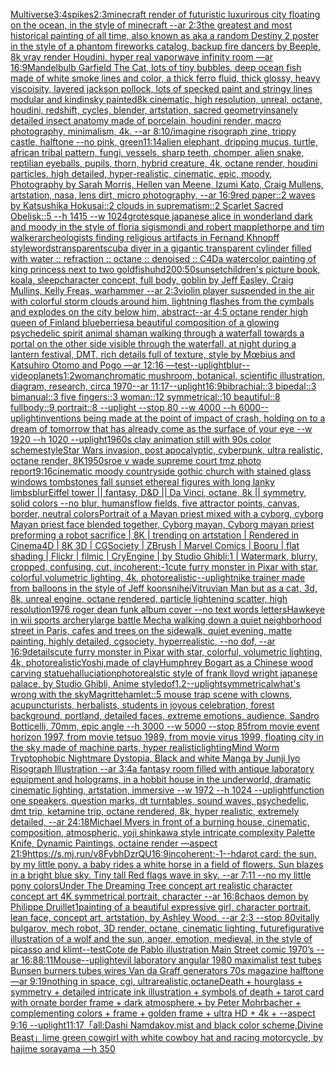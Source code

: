 [Multiverse](https://www.ebank.nz/aiartgenerator?category=Multiverse)[3:4](https://www.ebank.nz/aiartgenerator?category=3%3A4)[spikes](https://www.ebank.nz/aiartgenerator?category=spikes)[2:3](https://www.ebank.nz/aiartgenerator?category=2%3A3)[minecraft render of futuristic luxurirous city floating on the ocean, in the style of minecraft  --ar 2:3](https://www.ebank.nz/aiartgenerator?category=minecraft%20render%20of%20futuristic%20luxurirous%20city%20floating%20on%20the%20ocean%2C%20in%20the%20style%20of%20minecraft%20%20--ar%202%3A3)[the greatest and most historical painting of all time, also known as aka a random Destiny 2 poster in the style of a phantom fireworks catalog, backup fire dancers by Beeple, 8k vray render Houdini, hyper real vaporwave infinity room —ar 16:9](https://www.ebank.nz/aiartgenerator?category=the%20greatest%20and%20most%20historical%20painting%20of%20all%20time%2C%20also%20known%20as%20aka%20a%20random%20Destiny%202%20poster%20in%20the%20style%20of%20a%20phantom%20fireworks%20catalog%2C%20backup%20fire%20dancers%20by%20Beeple%2C%208k%20vray%20render%20Houdini%2C%20hyper%20real%20vaporwave%20infinity%20room%20%E2%80%94ar%2016%3A9)[Mandelbulb Garfield The Cat, lots of tiny bubbles, deep ocean fish made of white smoke lines and color, a thick ferro fluid, thick glossy, heavy viscoisity, layered jackson pollock, lots of specked paint and stringy lines modular and kindinsky painted8k cinematic, high resolution, unreal, octane, houdini, redshift, cycles, blender, artstation, sacred geometry](https://www.ebank.nz/aiartgenerator?category=Mandelbulb%20Garfield%20The%20Cat%2C%20lots%20of%20tiny%20bubbles%2C%20deep%20ocean%20fish%20made%20of%20white%20smoke%20lines%20and%20color%2C%20a%20thick%20ferro%20fluid%2C%20thick%20glossy%2C%20heavy%20viscoisity%2C%20layered%20jackson%20pollock%2C%20lots%20of%20specked%20paint%20and%20stringy%20lines%20modular%20and%20kindinsky%20painted8k%20cinematic%2C%20high%20resolution%2C%20unreal%2C%20octane%2C%20houdini%2C%20redshift%2C%20cycles%2C%20blender%2C%20artstation%2C%20sacred%20geometry)[insanely detailed insect anatomy made of porcelain, houdini render, macro photography, minimalism, 4k. --ar 8:10](https://www.ebank.nz/aiartgenerator?category=insanely%20detailed%20insect%20anatomy%20made%20of%20porcelain%2C%20houdini%20render%2C%20macro%20photography%2C%20minimalism%2C%204k.%20--ar%208%3A10)[/imagine risograph zine, trippy castle, halftone  --no pink, green](https://www.ebank.nz/aiartgenerator?category=/imagine%20risograph%20zine%2C%20trippy%20castle%2C%20halftone%20%20--no%20pink%2C%20green)[11:14](https://www.ebank.nz/aiartgenerator?category=11%3A14)[alien elephant, dripping mucus, turtle, african tribal pattern, fungi, vessels, sharp teeth, chomper, alien snake, reptilian eyeballs, pupils, thorn, hybrid creature, 4k, octane render, houdini particles, high detailed, hyper-realistic, cinematic, epic, moody, Photography by Sarah Morris, Hellen van Meene, Izumi Kato, Craig Mullens, artstation, nasa, lens dirt, micro photography, --ar 16:9](https://www.ebank.nz/aiartgenerator?category=alien%20elephant%2C%20dripping%20mucus%2C%20turtle%2C%20african%20tribal%20pattern%2C%20fungi%2C%20vessels%2C%20sharp%20teeth%2C%20chomper%2C%20alien%20snake%2C%20reptilian%20eyeballs%2C%20pupils%2C%20thorn%2C%20hybrid%20creature%2C%204k%2C%20octane%20render%2C%20houdini%20particles%2C%20high%20detailed%2C%20hyper-realistic%2C%20cinematic%2C%20epic%2C%20moody%2C%20Photography%20by%20Sarah%20Morris%2C%20Hellen%20van%20Meene%2C%20Izumi%20Kato%2C%20Craig%20Mullens%2C%20artstation%2C%20nasa%2C%20lens%20dirt%2C%20micro%20photography%2C%20--ar%2016%3A9)[red paper::2 waves by Katsushika Hokusai::2 clouds in suprematism::2 Scarlet Sacred Obelisk::5 --h 1415 --w 1024](https://www.ebank.nz/aiartgenerator?category=red%20paper%3A%3A2%20waves%20by%20Katsushika%20Hokusai%3A%3A2%20clouds%20in%20suprematism%3A%3A2%20Scarlet%20Sacred%20Obelisk%3A%3A5%20--h%201415%20--w%201024)[grotesque japanese alice in wonderland dark and moody in the style of floria sigismondi and robert mapplethorpe and tim walker](https://www.ebank.nz/aiartgenerator?category=grotesque%20japanese%20alice%20in%20wonderland%20dark%20and%20moody%20in%20the%20style%20of%20floria%20sigismondi%20and%20robert%20mapplethorpe%20and%20tim%20walker)[archeologists finding religious artifacts in Fernand Khnopff style](https://www.ebank.nz/aiartgenerator?category=archeologists%20finding%20religious%20artifacts%20in%20Fernand%20Khnopff%20style)[words](https://www.ebank.nz/aiartgenerator?category=words)[transparent](https://www.ebank.nz/aiartgenerator?category=transparent)[scuba diver in a gigantic transparent cylinder filled with water :: refraction :: octane :: denoised :: C4D](https://www.ebank.nz/aiartgenerator?category=scuba%20diver%20in%20a%20gigantic%20transparent%20cylinder%20filled%20with%20water%20%3A%3A%20refraction%20%3A%3A%20octane%20%3A%3A%20denoised%20%3A%3A%20C4D)[a watercolor painting of king princess next to two goldfish](https://www.ebank.nz/aiartgenerator?category=a%20watercolor%20painting%20of%20king%20princess%20next%20to%20two%20goldfish)[uhd](https://www.ebank.nz/aiartgenerator?category=uhd)[200:50](https://www.ebank.nz/aiartgenerator?category=200%3A50)[sunset](https://www.ebank.nz/aiartgenerator?category=sunset)[children's picture book, koala, sleep](https://www.ebank.nz/aiartgenerator?category=children%27s%20picture%20book%2C%20koala%2C%20sleep)[character concept, full body, goblin by Jeff Easley, Craig Mullins, Kelly Freas, warhammer --ar 2:3](https://www.ebank.nz/aiartgenerator?category=character%20concept%2C%20full%20body%2C%20goblin%20by%20Jeff%20Easley%2C%20Craig%20Mullins%2C%20Kelly%20Freas%2C%20warhammer%20--ar%202%3A3)[violin player suspended in the air with colorful storm clouds around him, lightning flashes from the cymbals and explodes on the city below him, abstract](https://www.ebank.nz/aiartgenerator?category=violin%20player%20suspended%20in%20the%20air%20with%20colorful%20storm%20clouds%20around%20him%2C%20lightning%20flashes%20from%20the%20cymbals%20and%20explodes%20on%20the%20city%20below%20him%2C%20abstract)[--ar 4:5 octane render high queen of Finland blueberries](https://www.ebank.nz/aiartgenerator?category=--ar%204%3A5%20octane%20render%20high%20queen%20of%20Finland%20blueberries)[a beautiful composition of a glowing psychedelic spirit animal shaman walking through a waterfall towards a portal on the other side visible through the waterfall, at night during a lantern festival, DMT,  rich details full of texture, style by Mœbius and Katsuhiro Otomo and Pogo —ar 12:16 —test](https://www.ebank.nz/aiartgenerator?category=a%20beautiful%20composition%20of%20a%20glowing%20psychedelic%20spirit%20animal%20shaman%20walking%20through%20a%20waterfall%20towards%20a%20portal%20on%20the%20other%20side%20visible%20through%20the%20waterfall%2C%20at%20night%20during%20a%20lantern%20festival%2C%20DMT%2C%20%20rich%20details%20full%20of%20texture%2C%20style%20by%20M%C5%93bius%20and%20Katsuhiro%20Otomo%20and%20Pogo%20%E2%80%94ar%2012%3A16%20%E2%80%94test)[--uplight](https://www.ebank.nz/aiartgenerator?category=--uplight)[blur](https://www.ebank.nz/aiartgenerator?category=blur)[--video](https://www.ebank.nz/aiartgenerator?category=--video)[planets](https://www.ebank.nz/aiartgenerator?category=planets)[1:2](https://www.ebank.nz/aiartgenerator?category=1%3A2)[woman](https://www.ebank.nz/aiartgenerator?category=woman)[chromatic mushroom, botanical, scientific illustration, diagram, research, circa 1970--ar 11:17](https://www.ebank.nz/aiartgenerator?category=chromatic%20mushroom%2C%20botanical%2C%20scientific%20illustration%2C%20diagram%2C%20research%2C%20circa%201970--ar%2011%3A17)[--uplight](https://www.ebank.nz/aiartgenerator?category=--uplight)[16:9](https://www.ebank.nz/aiartgenerator?category=16%3A9)[bibrachial::3 bipedal::3 bimanual::3 five fingers::3 woman::12 symmetrical::10 beautiful::8 fullbody::9 portrait::8 --uplight --stop 80 --w 4000 --h 6000](https://www.ebank.nz/aiartgenerator?category=bibrachial%3A%3A3%20bipedal%3A%3A3%20bimanual%3A%3A3%20five%20fingers%3A%3A3%20woman%3A%3A12%20symmetrical%3A%3A10%20beautiful%3A%3A8%20fullbody%3A%3A9%20portrait%3A%3A8%20--uplight%20--stop%2080%20--w%204000%20--h%206000)[--uplight](https://www.ebank.nz/aiartgenerator?category=--uplight)[](https://www.ebank.nz/aiartgenerator?category=)[inventions being made at the point of impact of crash, holding on to a dream of tomorrow that has already come as the surface of your eye --w 1920 --h 1020 --uplight](https://www.ebank.nz/aiartgenerator?category=inventions%20being%20made%20at%20the%20point%20of%20impact%20of%20crash%2C%20holding%20on%20to%20a%20dream%20of%20tomorrow%20that%20has%20already%20come%20as%20the%20surface%20of%20your%20eye%20--w%201920%20--h%201020%20--uplight)[1960s clay animation still with 90s color scheme](https://www.ebank.nz/aiartgenerator?category=1960s%20clay%20animation%20still%20with%2090s%20color%20scheme)[style](https://www.ebank.nz/aiartgenerator?category=style)[Star Wars invasion, post apocalyptic, cyberpunk, ultra realistic, octane render, 8K](https://www.ebank.nz/aiartgenerator?category=Star%20Wars%20invasion%2C%20post%20apocalyptic%2C%20cyberpunk%2C%20ultra%20realistic%2C%20octane%20render%2C%208K)[1950s](https://www.ebank.nz/aiartgenerator?category=1950s)[roe v wade supreme court tmz photo report](https://www.ebank.nz/aiartgenerator?category=roe%20v%20wade%20supreme%20court%20tmz%20photo%20report)[9:16](https://www.ebank.nz/aiartgenerator?category=9%3A16)[cinematic moody countryside gothic church with stained glass windows tombstones fall sunset ethereal figures with long lanky limbs](https://www.ebank.nz/aiartgenerator?category=cinematic%20moody%20countryside%20gothic%20church%20with%20stained%20glass%20windows%20tombstones%20fall%20sunset%20ethereal%20figures%20with%20long%20lanky%20limbs)[blur](https://www.ebank.nz/aiartgenerator?category=blur)[Eiffel tower || fantasy, D&D || Da Vinci, octane, 8k || symmetry, solid colors --no blur, humans](https://www.ebank.nz/aiartgenerator?category=Eiffel%20tower%20%7C%7C%20fantasy%2C%20D%26D%20%7C%7C%20Da%20Vinci%2C%20octane%2C%208k%20%7C%7C%20symmetry%2C%20solid%20colors%20--no%20blur%2C%20humans)[flow fields, five attractor points, canvas, border, neutral colors](https://www.ebank.nz/aiartgenerator?category=flow%20fields%2C%20five%20attractor%20points%2C%20canvas%2C%20border%2C%20neutral%20colors)[Portrait of a Mayan priest mixed with a cyborg, cyborg Mayan priest face blended together, Cyborg mayan, Cyborg mayan priest preforming a robot sacrifice | 8K | trending on artstation | Rendered in Cinema4D | 8K 3D | CGSociety | ZBrush | Marvel Comics | Booru | flat shading | Flickr | filmic | CryEngine | by Studio Ghibli:1 | Watermark, blurry, cropped, confusing, cut, incoherent:-1](https://www.ebank.nz/aiartgenerator?category=Portrait%20of%20a%20Mayan%20priest%20mixed%20with%20a%20cyborg%2C%20cyborg%20Mayan%20priest%20face%20blended%20together%2C%20Cyborg%20mayan%2C%20Cyborg%20mayan%20priest%20preforming%20a%20robot%20sacrifice%20%7C%208K%20%7C%20trending%20on%20artstation%20%7C%20Rendered%20in%20Cinema4D%20%7C%208K%203D%20%7C%20CGSociety%20%7C%20ZBrush%20%7C%20Marvel%20Comics%20%7C%20Booru%20%7C%20flat%20shading%20%7C%20Flickr%20%7C%20filmic%20%7C%20CryEngine%20%7C%20by%20Studio%20Ghibli%3A1%20%7C%20Watermark%2C%20blurry%2C%20cropped%2C%20confusing%2C%20cut%2C%20incoherent%3A-1)[cute furry monster in Pixar with star, colorful,volumetric lighting, 4k, photorealistic](https://www.ebank.nz/aiartgenerator?category=cute%20furry%20monster%20in%20Pixar%20with%20star%2C%20colorful%2Cvolumetric%20lighting%2C%204k%2C%20photorealistic)[--uplight](https://www.ebank.nz/aiartgenerator?category=--uplight)[nike trainer made from balloons in the style of Jeff koons](https://www.ebank.nz/aiartgenerator?category=nike%20trainer%20made%20from%20balloons%20in%20the%20style%20of%20Jeff%20koons)[nihei](https://www.ebank.nz/aiartgenerator?category=nihei)[Vitruvian Man but as a cat, 3d, 8k, unreal engine, octane rendered, particle lightening scatter, high resolution](https://www.ebank.nz/aiartgenerator?category=Vitruvian%20Man%20but%20as%20a%20cat%2C%203d%2C%208k%2C%20unreal%20engine%2C%20octane%20rendered%2C%20particle%20lightening%20scatter%2C%20high%20resolution)[1976 roger dean funk album cover --no text words letters](https://www.ebank.nz/aiartgenerator?category=1976%20roger%20dean%20funk%20album%20cover%20--no%20text%20words%20letters)[Hawkeye in wii sports archery](https://www.ebank.nz/aiartgenerator?category=Hawkeye%20in%20wii%20sports%20archery)[large battle Mecha walking down a quiet neighborhood street in Paris, cafes and trees on the sidewalk, quiet evening, matte painting, highly detailed, cgsociety, hyperrealistic, --no dof, --ar 16:9](https://www.ebank.nz/aiartgenerator?category=large%20battle%20Mecha%20walking%20down%20a%20quiet%20neighborhood%20street%20in%20Paris%2C%20cafes%20and%20trees%20on%20the%20sidewalk%2C%20quiet%20evening%2C%20matte%20painting%2C%20highly%20detailed%2C%20cgsociety%2C%20hyperrealistic%2C%20--no%20dof%2C%20--ar%2016%3A9)[details](https://www.ebank.nz/aiartgenerator?category=details)[cute furry monster in Pixar with star, colorful, volumetric lighting, 4k, photorealistic](https://www.ebank.nz/aiartgenerator?category=cute%20furry%20monster%20in%20Pixar%20with%20star%2C%20colorful%2C%20volumetric%20lighting%2C%204k%2C%20photorealistic)[Yoshi,made of clay](https://www.ebank.nz/aiartgenerator?category=Yoshi%2Cmade%20of%20clay)[Humphrey Bogart as a Chinese wood carving statue](https://www.ebank.nz/aiartgenerator?category=Humphrey%20Bogart%20as%20a%20Chinese%20wood%20carving%20statue)[halluciation](https://www.ebank.nz/aiartgenerator?category=halluciation)[photorealstic style of frank lloyd wright japanese palace, by Studio Ghibli, Anime style](https://www.ebank.nz/aiartgenerator?category=photorealstic%20style%20of%20frank%20lloyd%20wright%20japanese%20palace%2C%20by%20Studio%20Ghibli%2C%20Anime%20style)[dof](https://www.ebank.nz/aiartgenerator?category=dof)[1.2](https://www.ebank.nz/aiartgenerator?category=1.2)[--uplight](https://www.ebank.nz/aiartgenerator?category=--uplight)[symmetrical](https://www.ebank.nz/aiartgenerator?category=symmetrical)[what's wrong with the sky](https://www.ebank.nz/aiartgenerator?category=what%27s%20wrong%20with%20the%20sky)[Magritte](https://www.ebank.nz/aiartgenerator?category=Magritte)[hamlet::5 mouse trap scene with clowns, acupuncturists, herbalists, students in joyous celebration, forest background, portland, detailed faces, extreme emotions, audience, Sandro Botticelli, 70mm, epic angle --h 3000 --w 5000 --stop 85](https://www.ebank.nz/aiartgenerator?category=hamlet%3A%3A5%20mouse%20trap%20scene%20with%20clowns%2C%20acupuncturists%2C%20herbalists%2C%20students%20in%20joyous%20celebration%2C%20forest%20background%2C%20portland%2C%20detailed%20faces%2C%20extreme%20emotions%2C%20audience%2C%20Sandro%20Botticelli%2C%2070mm%2C%20epic%20angle%20--h%203000%20--w%205000%20--stop%2085)[from movie event horizon 1997, from movie tetsuo 1989, from movie virus 1999, floating city in the sky made of machine parts, hyper realistic](https://www.ebank.nz/aiartgenerator?category=from%20movie%20event%20horizon%201997%2C%20from%20movie%20tetsuo%201989%2C%20from%20movie%20virus%201999%2C%20floating%20city%20in%20the%20sky%20made%20of%20machine%20parts%2C%20hyper%20realistic)[lighting](https://www.ebank.nz/aiartgenerator?category=lighting)[Mind Worm  Tryptophobic Nightmare Dystopia, Black and white Manga by Junji Iyo Risograph  Illustration --ar 3:4](https://www.ebank.nz/aiartgenerator?category=Mind%20Worm%20%20Tryptophobic%20Nightmare%20Dystopia%2C%20Black%20and%20white%20Manga%20by%20Junji%20Iyo%20Risograph%20%20Illustration%20--ar%203%3A4)[a fantasy room filled with antique laboratory equipment and holograms, in a hobbit house in the underworld, dramatic cinematic lighting, artstation, immersive  --w 1972 --h 1024 --uplight](https://www.ebank.nz/aiartgenerator?category=a%20fantasy%20room%20filled%20with%20antique%20laboratory%20equipment%20and%20holograms%2C%20in%20a%20hobbit%20house%20in%20the%20underworld%2C%20dramatic%20cinematic%20lighting%2C%20artstation%2C%20immersive%20%20--w%201972%20--h%201024%20--uplight)[function one speakers, question marks, dt turntables, sound waves, psychedelic,  dmt trip, ketamine trip, octane rendered, 8k, hyper realistic,  extremely detailed, --ar 24:18](https://www.ebank.nz/aiartgenerator?category=function%20one%20speakers%2C%20question%20marks%2C%20dt%20turntables%2C%20sound%20waves%2C%20psychedelic%2C%20%20dmt%20trip%2C%20ketamine%20trip%2C%20octane%20rendered%2C%208k%2C%20hyper%20realistic%2C%20%20extremely%20detailed%2C%20--ar%2024%3A18)[Michael Myers in front of a burning house, cinematic, composition, atmospheric, yoji shinkawa style intricate complexity Palette Knife, Dynamic Paintings, octaine render —aspect 21:9](https://www.ebank.nz/aiartgenerator?category=Michael%20Myers%20in%20front%20of%20a%20burning%20house%2C%20cinematic%2C%20composition%2C%20atmospheric%2C%20yoji%20shinkawa%20style%20intricate%20complexity%20Palette%20Knife%2C%20Dynamic%20Paintings%2C%20octaine%20render%20%E2%80%94aspect%2021%3A9)[<https://s.mj.run/v8FybhDzrQU>](https://www.ebank.nz/aiartgenerator?category=%3Chttps%3A//s.mj.run/v8FybhDzrQU%3E)[16:9](https://www.ebank.nz/aiartgenerator?category=16%3A9)[incoherent:-1](https://www.ebank.nz/aiartgenerator?category=incoherent%3A-1)[--hd](https://www.ebank.nz/aiartgenerator?category=--hd)[arot card: the sun, by my little pony. a baby rides a white horse in a field of flowers. Sun blazes in a bright blue sky.  Tiny tall Red flags wave in sky. --ar 7:11 --no my little pony colors](https://www.ebank.nz/aiartgenerator?category=arot%20card%3A%20the%20sun%2C%20by%20my%20little%20pony.%20a%20baby%20rides%20a%20white%20horse%20in%20a%20field%20of%20flowers.%20Sun%20blazes%20in%20a%20bright%20blue%20sky.%20%20Tiny%20tall%20Red%20flags%20wave%20in%20sky.%20--ar%207%3A11%20--no%20my%20little%20pony%20colors)[Under The Dreaming Tree concept art realistic character concept art 4K symmetrical portrait, character --ar 16:8](https://www.ebank.nz/aiartgenerator?category=Under%20The%20Dreaming%20Tree%20concept%20art%20realistic%20character%20concept%20art%204K%20symmetrical%20portrait%2C%20character%20--ar%2016%3A8)[chaos demon by Philippe Druillet](https://www.ebank.nz/aiartgenerator?category=chaos%20demon%20by%20Philippe%20Druillet)[1](https://www.ebank.nz/aiartgenerator?category=1)[painting of a beautiful expressive girl,  character portrait, lean face, concept art, artstation, by Ashley Wood. --ar 2:3 --stop 80](https://www.ebank.nz/aiartgenerator?category=painting%20of%20a%20beautiful%20expressive%20girl%2C%20%20character%20portrait%2C%20lean%20face%2C%20concept%20art%2C%20artstation%2C%20by%20Ashley%20Wood.%20--ar%202%3A3%20--stop%2080)[vitally bulgarov, mech robot, 3D render, octane, cinematic lighting, future](https://www.ebank.nz/aiartgenerator?category=vitally%20bulgarov%2C%20mech%20robot%2C%203D%20render%2C%20octane%2C%20cinematic%20lighting%2C%20future)[figurative illustration of a wolf and the sun, anger, emotion, medieval, in the style of picasso and klimt](https://www.ebank.nz/aiartgenerator?category=figurative%20illustration%20of%20a%20wolf%20and%20the%20sun%2C%20anger%2C%20emotion%2C%20medieval%2C%20in%20the%20style%20of%20picasso%20and%20klimt)[--test](https://www.ebank.nz/aiartgenerator?category=--test)[](https://www.ebank.nz/aiartgenerator?category=)[Cote de Pablo illustration Main Street comic 1970’s --ar 16:8](https://www.ebank.nz/aiartgenerator?category=Cote%20de%20Pablo%20illustration%20Main%20Street%20comic%201970%E2%80%99s%20--ar%2016%3A8)[8:11](https://www.ebank.nz/aiartgenerator?category=8%3A11)[Mouse](https://www.ebank.nz/aiartgenerator?category=Mouse)[--uplight](https://www.ebank.nz/aiartgenerator?category=--uplight)[evil laboratory angular 1980 maximalist test tubes Bunsen burners tubes wires Van da Graff generators 70s magazine halftone —ar 9:19](https://www.ebank.nz/aiartgenerator?category=evil%20laboratory%20angular%201980%20maximalist%20test%20tubes%20Bunsen%20burners%20tubes%20wires%20Van%20da%20Graff%20generators%2070s%20magazine%20halftone%20%E2%80%94ar%209%3A19)[nothing in space, cgi, ultrarealistic,octane](https://www.ebank.nz/aiartgenerator?category=nothing%20in%20space%2C%20cgi%2C%20ultrarealistic%2Coctane)[Death + hourglass + symmetry + detailed intricate ink illustration + symbols of death + tarot card with ornate border frame + dark atmosphere + by Peter Mohrbacher + complementing colors + frame + golden frame + ultra HD + 4k + --aspect 9:16 --uplight](https://www.ebank.nz/aiartgenerator?category=Death%20%2B%20hourglass%20%2B%20symmetry%20%2B%20detailed%20intricate%20ink%20illustration%20%2B%20symbols%20of%20death%20%2B%20tarot%20card%20with%20ornate%20border%20frame%20%2B%20dark%20atmosphere%20%2B%20by%20Peter%20Mohrbacher%20%2B%20complementing%20colors%20%2B%20frame%20%2B%20golden%20frame%20%2B%20ultra%20HD%20%2B%204k%20%2B%20--aspect%209%3A16%20--uplight)[11:17](https://www.ebank.nz/aiartgenerator?category=11%3A17)[「all:Dashi Namdakov,mist and black color scheme,Divine Beast」](https://www.ebank.nz/aiartgenerator?category=%E3%80%8Call%3ADashi%20Namdakov%2Cmist%20and%20black%20color%20scheme%2CDivine%20Beast%E3%80%8D)[lime green cowgirl with white cowboy hat and racing motorcycle, by hajime sorayama —h 350](https://www.ebank.nz/aiartgenerator?category=lime%20green%20cowgirl%20with%20white%20cowboy%20hat%20and%20racing%20motorcycle%2C%20by%20hajime%20sorayama%20%E2%80%94h%20350)